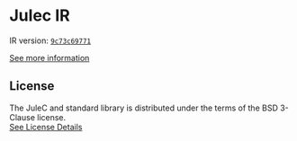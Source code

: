 # Julec IR

IR version: [`9c73c69771`](https://github.com/julelang/jule/tree/9c73c69771c1d2199064a00a1f306a78711fd0e8)

[See more information](https://manual.jule.dev/getting-started/install-from-source/compile-from-ir.html)

## License

The JuleC and standard library is distributed under the terms of the BSD 3-Clause license. \
[See License Details](./LICENSE)
